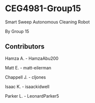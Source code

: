 # CEG4981-Group15

Smart Sweep Autonomous Cleaning Robot

By Group 15

## Contributors

Hamza A. - HamzaAbu200

Matt E. - matt-eilerman

Chappell J. - cljones 

Isaac K. - isaackidwell

Parker L. - LeonardParker5

